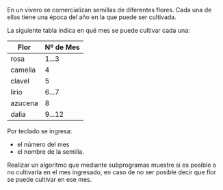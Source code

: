 En un vivero se comercializan semillas de diferentes flores. Cada una de ellas tiene una época del año en la que puede ser cultivada.

La siguiente tabla indica en qué mes se puede cultivar cada una:

| Flor    | Nº de Mes |
| ------- | --------- |
| rosa    | 1...3     |
| camelia | 4         |
| clavel  | 5         |
| lirio   | 6...7     |
| azucena | 8         |
| dalia   | 9...12    |

Por teclado se ingresa:

- el número del mes
- el nombre de la semilla.

Realizar un algoritmo que mediante subprogramas muestre si es posible o no cultivarla en el mes ingresado, en caso de no ser posible decir que flor se puede cultivar en ese mes.
